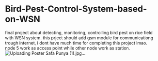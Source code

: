 # Bird-Pest-Control-System-based-on-WSN
final project about detecting, monitoring, controlling bird pest on rice field with WSN system.
this prject should add gsm module for communicationg trough internet, i dont have much time for completing this project lmao.
node 5 work as access point while other node work as station.
![Uploading Poster Safa Punya (1).jpg…]()
